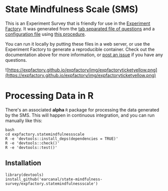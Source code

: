 # State Mindfulness Scale (SMS)

This is an Experiment Survey that is friendly for use in the [Experiment Factory](https://expfactory.github.io/expfactory). It was generated from the [tab separated file of questions](survey.tsv) and a [configuration file](config.json) using [this procedure](https://expfactory.github.io/expfactory/contribute#contribute-a-survey). 

You can run it locally by putting these files in a web server, or use the Experiment Factory to generate a reproducible container. Check out the documentation above for more information, or [post an issue](https://www.github.com/expfactory/expfactory/issues) if you have any questions.

![https://expfactory.github.io/expfactory/img/expfactoryticketyellow.png](https://expfactory.github.io/expfactory/img/expfactoryticketyellow.png)

# Processing Data in R

There's an associated **alpha** `R` package for processing the data generated by the SMS.
This will happen in continuous integration, and you can run manually like this:

```
bash
cd expfactory.statemindfulnessscale
R -e 'devtools::install_deps(dependencies = TRUE)'
R -e 'devtools::check()'
R -e 'devtools::test()'
```

## Installation

```
library(devtools)
install_github('earcanal/state-mindfulness-survey/expfactory.statemindfulnessscale')
```
